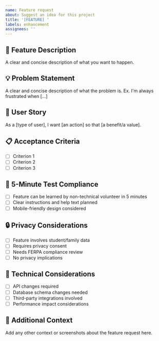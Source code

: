 ```yaml
---
name: Feature request
about: Suggest an idea for this project
title: '[FEATURE] '
labels: enhancement
assignees: ''
---
```


## 🚀 Feature Description
A clear and concise description of what you want to happen.

## 💡 Problem Statement
A clear and concise description of what the problem is. Ex. I'm always frustrated when [...]

## 🎯 User Story
As a [type of user], I want [an action] so that [a benefit/a value].

## 📋 Acceptance Criteria
- [ ] Criterion 1
- [ ] Criterion 2
- [ ] Criterion 3

## 🧪 5-Minute Test Compliance
- [ ] Feature can be learned by non-technical volunteer in 5 minutes
- [ ] Clear instructions and help text planned
- [ ] Mobile-friendly design considered

## 🔒 Privacy Considerations
- [ ] Feature involves student/family data
- [ ] Requires privacy consent
- [ ] Needs FERPA compliance review
- [ ] No privacy implications

## 📱 Technical Considerations
- [ ] API changes required
- [ ] Database schema changes needed
- [ ] Third-party integrations involved
- [ ] Performance impact considerations

## 📝 Additional Context
Add any other context or screenshots about the feature request here.